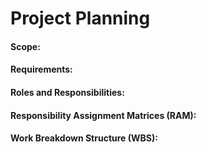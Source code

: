# Project Planning
#### Scope:
#### Requirements:
#### Roles and Responsibilities:
#### Responsibility Assignment Matrices (RAM):
#### Work Breakdown Structure (WBS):
